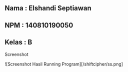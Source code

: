 ## Nama : Elshandi Septiawan

## NPM : 140810190050

## Kelas : B

Screenshot

![Screenshot Hasil Running Program][/shiftcipher/ss.png]
